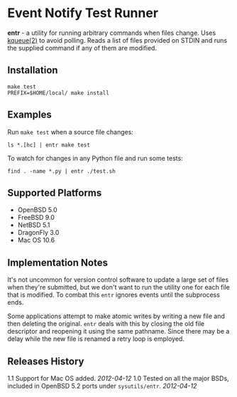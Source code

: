 Event Notify Test Runner
========================

**entr** - a utility for running arbitrary commands when files change. Uses
[kqueue(2)][kqueue_2] to avoid polling. Reads a list of files provided on STDIN
and runs the supplied command if any of them are modified.

Installation
------------

    make test
    PREFIX=$HOME/local/ make install

Examples
--------

Run `make test` when a source file changes:

    ls *.[hc] | entr make test


To watch for changes in any Python file and run some tests:

    find . -name *.py | entr ./test.sh

Supported Platforms
-------------------

* OpenBSD 5.0
* FreeBSD 9.0
* NetBSD 5.1
* DragonFly 3.0
* Mac OS 10.6

Implementation Notes
--------------------

It's not uncommon for version control software to update a large set of files
when they're submitted, but we don't want to run the utility one for each file
that is modified. To combat this `entr` ignores events until the subprocess
ends.

Some applications attempt to make atomic writes by writing a new file and then
deleting the original. `entr` deals with this by closing the old file descriptor
and reopening it using the same pathname. Since there may be a delay while the
new file is renamed a retry loop is employed.

Releases History
----------------

1.1 Support for Mac OS added. _2012-04-12_
1.0 Tested on all the major BSDs, included in OpenBSD 5.2 ports under
`sysutils/entr`. _2012-04-12_


[kqueue_2]: http://www.openbsd.org/cgi-bin/man.cgi?query=kqueue&apropos=0&sektion=0&manpath=OpenBSD+Current&format=html

